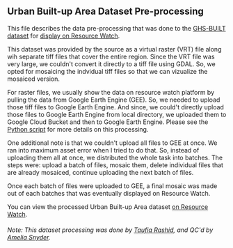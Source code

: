 ## Urban Built-up Area Dataset Pre-processing
This file describes the data pre-processing that was done to the [GHS-BUILT dataset](https://ghsl.jrc.ec.europa.eu/download.php?ds=bu) for [display on Resource Watch](https://resourcewatch.org/data/explore/cit033a-Urban-Built-Up-Area_1).

This dataset was provided by the source as a virtual raster (VRT) file along wih separate tiff files that cover the entire region. Since the VRT file was very large, we couldn't convert it directly to a tiff file using GDAL. So, we opted for mosaicing the indvidual tiff files so that we can vizualize the mosaiced version. 

For raster files, we usually show the data on resource watch platform by pulling the data from Google Earth Engine (GEE). So, we needed to upload those tiff files to Google Earth Engine. And since, we could't directly upload those files to Google Earth Engine from local directory, we uploaded them to Google Cloud Bucket and then to Google Earth Engine. Please see the [Python script](https://github.com/Taufiq06/data-pre-processing/blob/master/cit_033a_urban_builtup_area/cit_033a_urban_built_up_area_processing.py) for more details on this processing.

One additional note is that we couldn't upload all files to GEE at once. We ran into maximum asset error when I tried to do that. So, instead of uploading them all at once, we distributed the whole task into batches. The steps were: upload a batch of files, mosaic them, delete individual files that are already mosaiced, continue uploading the next batch of files.

Once each batch of files were uploaded to GEE, a final mosaic was made out of each batches that was eventually displayed on Resource Watch. 

You can view the processed Urban Built-up Area dataset [on Resource Watch](https://resourcewatch.org/data/explore/cit033a-Urban-Built-Up-Area_1).

###### Note: This dataset processing was done by [Taufiq Rashid](https://www.wri.org/profile/taufiq-rashid), and QC'd by [Amelia Snyder](https://www.wri.org/profile/amelia-snyder).






